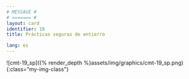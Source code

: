 ```yaml
---
# MESSAGE #
# ======= #
layout: card
identifier: 19
title: Prácticas seguras de entierro

lang: es
---
```


![cmt-19_sp]({% render_depth %}assets/img/graphics/cmt-19_sp.png){:class="my-img-class"}
